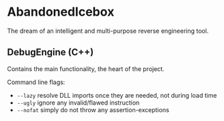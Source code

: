 # AbandonedIcebox
The dream of an intelligent and multi-purpose reverse engineering tool.

## DebugEngine (C++)
Contains the main functionality, the heart of the project.

Command line flags:
* `--lazy` resolve DLL imports once they are needed, not during load time
* `--ugly` ignore any invalid/flawed instruction
* `--nofat` simply do not throw any assertion-exceptions
